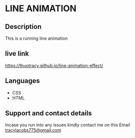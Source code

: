 # LINE ANIMATION

## Description
This is a running line animation

## live link
https://thuotracy.github.io/line-animation-effect/

##  Languages 
* CSS
* HTML 

## Support and contact details
Incase you run into any issues kindly contact me on this Email tracyjacobs775@gmail.com
